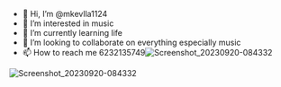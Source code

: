 - 👋 Hi, I’m @mkevlla1124
- 👀 I’m interested in music
- 🌱 I’m currently learning life
- 💞️ I’m looking to collaborate on everything especially music
- 📫 How to reach me 6232135749![Screenshot_20230920-084332](https://github.com/mkevlla1124/mkevlla1124/assets/146134449/6f1674cf-13cb-406b-9a30-6f2a736d2fd3)


<!---
mkevlla1124/mkevlla1124 is a ✨ special ✨ repository because its `README.md` (this file) appears on your GitHub profile.
You can click the Preview link to take a look at your changes.
--->
![Screenshot_20230920-084332](https://github.com/mkevlla1124/mkevlla1124/assets/146134449/d9bf9929-3c8f-4771-bea8-904a03ff0a3f)
